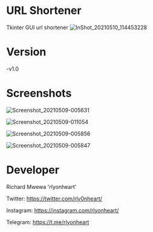 # URL Shortener
Tkinter GUI url shortener
![InShot_20210510_114453228](https://user-images.githubusercontent.com/74001397/117640810-b592de00-b185-11eb-8e29-50589fb0007b.jpg)

# Version
-v1.0


# Screenshots

![Screenshot_20210509-005631](https://user-images.githubusercontent.com/74001397/117640961-e1ae5f00-b185-11eb-8c8b-d83f5f5c4ab4.jpg)

![Screenshot_20210509-011054](https://user-images.githubusercontent.com/74001397/117641084-0a365900-b186-11eb-8bfb-4eef12385359.jpg)

![Screenshot_20210509-005856](https://user-images.githubusercontent.com/74001397/117641227-34881680-b186-11eb-9e3b-65da12d4edfb.jpg)

![Screenshot_20210509-005847](https://user-images.githubusercontent.com/74001397/117641296-4669b980-b186-11eb-923d-be23584d11df.jpg)

# Developer
Richard Mwewa 'rlyonheart'

Twitter: https://twitter.com/rly0nheart/

Instagram: https://instagram.com/rlyonheart/

Telegram: https://t.me/rlyonheart
